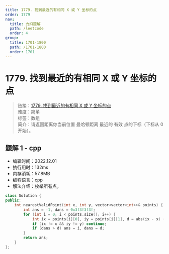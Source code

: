 ```yaml
---
title: 1779. 找到最近的有相同 X 或 Y 坐标的点
order: 1779
nav:
  title: 力扣题解
  path: /leetcode
  order: 4
group:
  title: 1701-1800
  path: /1701-1800
  order: 1701
---
```


# 1779. 找到最近的有相同 X 或 Y 坐标的点
    
> 链接：[1779. 找到最近的有相同 X 或 Y 坐标的点](https://leetcode.cn/problems/find-nearest-point-that-has-the-same-x-or-y-coordinate)  
> 难度：简单  
> 标签：数组  
> 简介：请返回距离你当前位置 曼哈顿距离 最近的 有效 点的下标（下标从 0 开始）。
      
## 题解 1 - cpp
- 编辑时间：2022.12.01
- 执行用时：132ms
- 内存消耗：57.8MB
- 编程语言：cpp
- 解法介绍：枚举所有点。
```cpp
class Solution {
public:
    int nearestValidPoint(int x, int y, vector<vector<int>>& points) {
        int ans = -1, dans = 0x3f3f3f3f;
        for (int i = 0; i < points.size(); i++) {
            int ix = points[i][0], iy = points[i][1], d = abs(ix - x) + abs(iy - y);
            if (ix != x && iy != y) continue;
            if (dans > d) ans = i, dans = d;
        }
        return ans;
    }
};
```

      